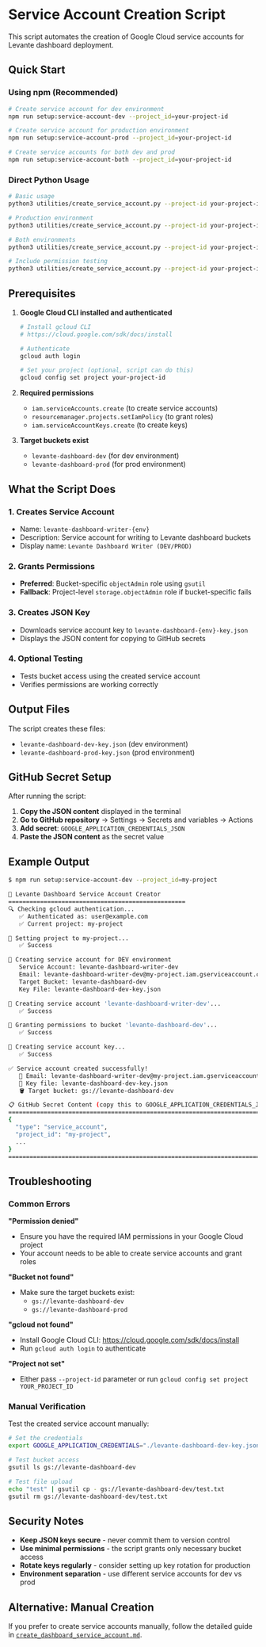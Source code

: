 # Service Account Creation Script

This script automates the creation of Google Cloud service accounts for Levante dashboard deployment.

## Quick Start

### Using npm (Recommended)
```bash
# Create service account for dev environment
npm run setup:service-account-dev --project_id=your-project-id

# Create service account for production environment  
npm run setup:service-account-prod --project_id=your-project-id

# Create service accounts for both dev and prod
npm run setup:service-account-both --project_id=your-project-id
```

### Direct Python Usage
```bash
# Basic usage
python3 utilities/create_service_account.py --project-id your-project-id

# Production environment
python3 utilities/create_service_account.py --project-id your-project-id --prod

# Both environments
python3 utilities/create_service_account.py --project-id your-project-id --both

# Include permission testing
python3 utilities/create_service_account.py --project-id your-project-id --test
```

## Prerequisites

1. **Google Cloud CLI installed and authenticated**
   ```bash
   # Install gcloud CLI
   # https://cloud.google.com/sdk/docs/install
   
   # Authenticate
   gcloud auth login
   
   # Set your project (optional, script can do this)
   gcloud config set project your-project-id
   ```

2. **Required permissions**
   - `iam.serviceAccounts.create` (to create service accounts)
   - `resourcemanager.projects.setIamPolicy` (to grant roles)
   - `iam.serviceAccountKeys.create` (to create keys)

3. **Target buckets exist**
   - `levante-dashboard-dev` (for dev environment)
   - `levante-dashboard-prod` (for prod environment)

## What the Script Does

### 1. **Creates Service Account**
- Name: `levante-dashboard-writer-{env}`
- Description: Service account for writing to Levante dashboard buckets
- Display name: `Levante Dashboard Writer (DEV/PROD)`

### 2. **Grants Permissions**
- **Preferred**: Bucket-specific `objectAdmin` role using `gsutil`
- **Fallback**: Project-level `storage.objectAdmin` role if bucket-specific fails

### 3. **Creates JSON Key**
- Downloads service account key to `levante-dashboard-{env}-key.json`
- Displays the JSON content for copying to GitHub secrets

### 4. **Optional Testing**
- Tests bucket access using the created service account
- Verifies permissions are working correctly

## Output Files

The script creates these files:
- `levante-dashboard-dev-key.json` (dev environment)
- `levante-dashboard-prod-key.json` (prod environment)

## GitHub Secret Setup

After running the script:

1. **Copy the JSON content** displayed in the terminal
2. **Go to GitHub repository** → Settings → Secrets and variables → Actions  
3. **Add secret**: `GOOGLE_APPLICATION_CREDENTIALS_JSON`
4. **Paste the JSON content** as the secret value

## Example Output

```bash
$ npm run setup:service-account-dev --project_id=my-project

🔧 Levante Dashboard Service Account Creator
==================================================
🔍 Checking gcloud authentication...
   ✅ Authenticated as: user@example.com
   ✅ Current project: my-project

🔧 Setting project to my-project...
   ✅ Success

🚀 Creating service account for DEV environment
   Service Account: levante-dashboard-writer-dev
   Email: levante-dashboard-writer-dev@my-project.iam.gserviceaccount.com
   Target Bucket: levante-dashboard-dev
   Key File: levante-dashboard-dev-key.json

🔧 Creating service account 'levante-dashboard-writer-dev'...
   ✅ Success

🔧 Granting permissions to bucket 'levante-dashboard-dev'...
   ✅ Success

🔧 Creating service account key...
   ✅ Success

✅ Service account created successfully!
   📧 Email: levante-dashboard-writer-dev@my-project.iam.gserviceaccount.com
   🔑 Key file: levante-dashboard-dev-key.json
   🪣 Target bucket: gs://levante-dashboard-dev

📋 GitHub Secret Content (copy this to GOOGLE_APPLICATION_CREDENTIALS_JSON):
================================================================================
{
  "type": "service_account",
  "project_id": "my-project",
  ...
}
================================================================================
```

## Troubleshooting

### Common Errors

**"Permission denied"**
- Ensure you have the required IAM permissions in your Google Cloud project
- Your account needs to be able to create service accounts and grant roles

**"Bucket not found"**
- Make sure the target buckets exist:
  - `gs://levante-dashboard-dev`
  - `gs://levante-dashboard-prod`

**"gcloud not found"**
- Install Google Cloud CLI: https://cloud.google.com/sdk/docs/install
- Run `gcloud auth login` to authenticate

**"Project not set"**
- Either pass `--project-id` parameter or run `gcloud config set project YOUR_PROJECT_ID`

### Manual Verification

Test the created service account manually:
```bash
# Set the credentials
export GOOGLE_APPLICATION_CREDENTIALS="./levante-dashboard-dev-key.json"

# Test bucket access
gsutil ls gs://levante-dashboard-dev

# Test file upload
echo "test" | gsutil cp - gs://levante-dashboard-dev/test.txt
gsutil rm gs://levante-dashboard-dev/test.txt
```

## Security Notes

- **Keep JSON keys secure** - never commit them to version control
- **Use minimal permissions** - the script grants only necessary bucket access
- **Rotate keys regularly** - consider setting up key rotation for production
- **Environment separation** - use different service accounts for dev vs prod

## Alternative: Manual Creation

If you prefer to create service accounts manually, follow the detailed guide in [`create_dashboard_service_account.md`](../create_dashboard_service_account.md).